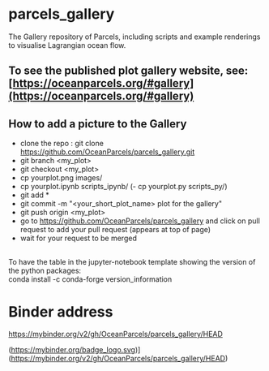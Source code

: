 # parcels_gallery
The Gallery repository of Parcels, including scripts and example renderings to visualise Lagrangian ocean flow.

## To see the published plot gallery website, see: [https://oceanparcels.org/#gallery](https://oceanparcels.org/#gallery)

## How to add a picture to the Gallery

 - clone the repo : git clone https://github.com/OceanParcels/parcels_gallery.git
 - git branch <my_plot>
 - git checkout <my_plot>
 - cp yourplot.png images/
 - cp yourplot.ipynb scripts_ipynb/
 (- cp yourplot.py scripts_py/)
 - git add *
 - git commit -m "<your_short_plot_name> plot for the gallery"
 - git push origin <my_plot>
 - go to https://github.com/OceanParcels/parcels_gallery and click on pull request to add your pull request (appears at top of page)
 - wait for your request to be merged

## 
To have the table in the jupyter-notebook template showing the version of the python packages: <br>
conda install -c conda-forge version_information

# Binder address

https://mybinder.org/v2/gh/OceanParcels/parcels_gallery/HEAD

(https://mybinder.org/badge_logo.svg)](https://mybinder.org/v2/gh/OceanParcels/parcels_gallery/HEAD)
